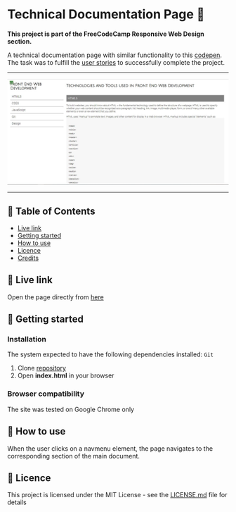 # Technical Documentation Page 📃 

**This project is part of the FreeCodeCamp Responsive Web Design section.**

A technical documentation page with similar functionality to this [codepen](https://codepen.io/freeCodeCamp/full/NdrKKL).
The task was to fulfill the [user stories](https://learn.freecodecamp.org/responsive-web-design/responsive-web-design-projects/build-a-technical-documentation-page) to successfully complete the project.

***

<p align="center">
  <img src="https://github.com/jpacsai/freeCodeCamp/blob/master/ResponsiveWebDesign_Projects/Technical_Documentation/screenshot.JPG" width="600" alt="technical documentation"/>
</p>

***

## 📑 Table of Contents
* [Live link](#-live-link)
* [Getting started](#-getting-started)
* [How to use](#-how-to-use)
* [Licence](#-licence)
* [Credits](#-credits)

## 🔗 Live link  
Open the page directly from [here](https://jpacsai.github.io/freeCodeCamp/ResponsiveWebDesign_Projects/Technical_Documentation/)  

## 🏁 Getting started

### Installation  
The system expected to have the following dependencies installed: `Git`

1. Clone [repository](https://github.com/jpacsai/freeCodeCamp/tree/master/ResponsiveWebDesign_Projects/Technical_Documentation)
2. Open **index.html** in your browser

### Browser compatibility  
The site was tested on Google Chrome only

## 🍴 How to use  
When the user clicks on a navmenu element, the page navigates to the corresponding section of the main document.

## 📜 Licence

This project is licensed under the MIT License - see the [LICENSE.md](https://github.com/jpacsai/freeCodeCamp/blob/master/LICENSE) file for details
